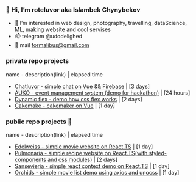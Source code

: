 ### 👋 Hi, I’m roteluvor aka Islambek Chynybekov
- 👀 I’m interested in web design, photography, travelling, dataScience, ML, making website and cool servises
- 📫 telegram @udodelighed
- 💌 mail formalibus@gmail.com
<!-- - [portfolio](https://luvor.github.io/portfolio/) -->

### private repo projects
name - description(link) | elapsed time
- [Chatluvor - simple chat on Vue && Firebase](https://chatluvor-5a84b.web.app/) | [3 days]
- [AUKO - event management system (demo for hackathon)](https://luvor.github.io/auko/) | [24 hours]
- [Dynamic flex - demo how css flex works](https://luvor.github.io/dynamicflex/) | [2 days]
- [Cakemake - cakemaker on Vue](https://luvor.github.io/cakemake/) | [1 day]
### public repo projects 💐
name - description(link) | elapsed time
- [Edelweiss - simple movie website on React.TS](https://luvor.github.io/dar_tasks-edelweiss/) | [1 day]
- [Pulmonaria - simple recipe website on React.TS(with styled-components and css modules)](https://luvor.github.io/dar_tasks-pulmonaria/) | [2 days]
- [Sansevieria - simple react context demo on React.TS](https://luvor.github.io/dar_tasks-sansevieria/) | [1 day]
- [Orchids - simple movie list demo using axios and unocss](https://luvor.github.io/dar_tasks-orchids/) | [1 day]

<!---
luvor/luvor is a ✨ special ✨ repository because its `README.md` (this file) appears on your GitHub profile.
You can click the Preview link to take a look at your changes.
--->
